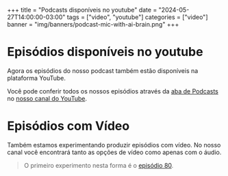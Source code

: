 +++
title = "Podcasts disponíveis no youtube"
date = "2024-05-27T14:00:00-03:00"
tags = ["video", "youtube"]
categories = ["video"]
banner = "img/banners/podcast-mic-with-ai-brain.png"
+++

# Episódios disponíveis no youtube 

Agora os episódios do nosso podcast também estão disponíveis na plataforma YouTube.

Você pode conferir todos os nossos episódios através da [aba de Podcasts](https://www.youtube.com/@OsProgramadores/podcasts) no [nosso canal do YouTube](https://www.youtube.com/@OsProgramadores?sub_confirmation=1).

# Episódios com Vídeo

Também estamos experimentando produzir episódios com vídeo. 
No nosso canal você encontrará tanto as opções de vídeo como apenas com o áudio.
> O primeiro experimento nesta forma é o [episódio 80](https://osprogramadores.com/podcast/podcast-80/).